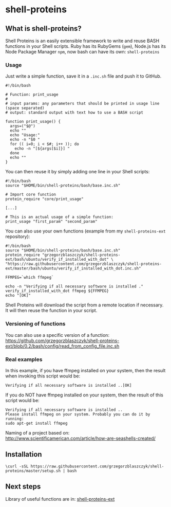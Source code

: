 # shell-proteins

## What is shell-proteins?

Shell Proteins is an easily extensible framework to write and reuse BASH functions in your Shell scripts.
Ruby has its RubyGems (`gem`), Node.js has its Node Package Manager `npm`, now bash can have its own: `shell-proteins`

### Usage

Just write a simple function, save it in a `.inc.sh` file and push it to GitHub.

```{r, engine='bash', count_lines}
#!/bin/bash

# Function: print_usage
#
# input params: any parameters that should be printed in usage line (space separated)
# output: standard output with text how to use a BASH script

function print_usage() {
  args=("$@")
  echo ""
  echo "Usage:"
  echo -n "$0 "
  for (( i=0; i < $#; i++ )); do
    echo -n "[${args[$i]}] "
  done
  echo ""
}
```

You can then reuse it by simply adding one line in your Shell scripts:

```{r, engine='bash', count_lines}
#!/bin/bash
source "$HOME/bin/shell-proteins/bash/base.inc.sh"

# Import core function
protein_require "core/print_usage"

[...]

# This is an actual usage of a simple function:
print_usage "first_param" "second_param"
```

You can also use your own functions (example from my `shell-proteins-ext` repository):

```{r, engine='bash', count_lines}
#!/bin/bash
source "$HOME/bin/shell-proteins/bash/base.inc.sh"
protein_require "grzegorzblaszczyk/shell-proteins-ext/bash/ubuntu/verify_if_installed_with_dot" \
"https://raw.githubusercontent.com/grzegorzblaszczyk/shell-proteins-ext/master/bash/ubuntu/verify_if_installed_with_dot.inc.sh"

FFMPEG=`which ffmpeg`

echo -n "Verifying if all necessary software is installed ."
verify_if_installed_with_dot ffmpeg ${FFMPEG}
echo "[OK]"

```
Shell Proteins will download the script from a remote location if necessary. It will then reuse the function in your script.

### Versioning of functions

You can also use a specific version of a function:
https://github.com/grzegorzblaszczyk/shell-proteins-ext/blob/0.2/bash/config/read_from_config_file.inc.sh

### Real examples

In this example, if you have ffmpeg installed on your system, then the result when invoking this script would be:

```
Verifying if all necessary software is installed ..[OK]
```

If you do NOT have ffmpeg installed on your system, then the result of this script would be:

```
Verifying if all necessary software is installed ..
Please install ffmpeg on your system. Probably you can do it by running:
sudo apt-get install ffmpeg
```


Naming of a project based on: http://www.scientificamerican.com/article/how-are-seashells-created/

## Installation

```\curl -sSL https://raw.githubusercontent.com/grzegorzblaszczyk/shell-proteins/master/setup.sh | bash```

## Next steps

Library of useful functions are in: [shell-proteins-ext](https://github.com/grzegorzblaszczyk/shell-proteins-ext)
